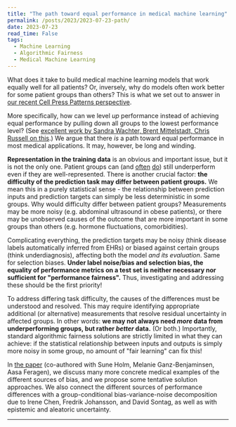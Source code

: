 ```yaml
---
title: "The path toward equal performance in medical machine learning"
permalink: /posts/2023/2023-07-23-path/
date: 2023-07-23
read_time: False
tags:
  - Machine Learning
  - Algorithmic Fairness
  - Medical Machine Learning
---
```


What does it take to build medical machine learning models that work equally well for all patients?
Or, inversely, why do models often work better for some patient groups than others?
This is what we set out to answer in [our recent Cell Press Patterns perspective](https://www.cell.com/patterns/fulltext/S2666-3899(23)00145-9).

More specifically, how can we level *up* performance instead of achieving equal performance by pulling down all groups to the lowest performance level? (See [excellent work by Sandra Wachter, Brent Mittelstadt, Chris Russell on this](https://papers.ssrn.com/sol3/papers.cfm?abstract_id=4331652).)
We argue that there *is* a path toward equal performance in most medical applications. It may, however, be long and winding.

**Representation in the training data** is an obvious and important issue, but it is not the only one. Patient groups can (and [often](https://www.pnas.org/doi/pdf/10.1073/pnas.1919012117) [do](https://arxiv.org/pdf/2204.01737.pdf)) still underperform even if they are well-represented. There is another crucial factor: **the difficulty of the prediction task may differ between patient groups.** We mean this in a purely statistical sense - the relationship between prediction inputs and prediction targets can simply be less deterministic in some groups.
Why would difficulty differ between patient groups? Measurements may be more noisy (e.g. abdominal ultrasound in obese patients), or there may be unobserved causes of the outcome that are more important in some groups than others (e.g. hormone fluctuations, comorbidities).

Complicating everything, the prediction targets may be noisy (think disease labels automatically inferred from EHRs) or biased against certain groups (think underdiagnosis), affecting both the model *and its evaluation*. Same for selection biases.
**Under label noise/bias and selection bias, the equality of performance metrics on a test set is neither necessary nor sufficient for "performance fairness".** Thus, investigating and addressing these should be the first priority!

To address differing task difficulty, the causes of the differences must be understood and resolved. This may require identifying appropriate additional (or alternative) measurements that resolve residual uncertainty in affected groups.
In other words: **we may not always need *more* data from underperforming groups, but rather *better* data.** (Or both.)
Importantly, standard algorithmic fairness solutions are strictly limited in what they can achieve: if the statistical relationship between inputs and outputs is simply more noisy in some group, no amount of "fair learning" can fix this!

In [the paper](https://www.cell.com/patterns/fulltext/S2666-3899(23)00145-9) (co-authored with Sune Holm, Melanie Ganz-Benjaminsen, Aasa Feragen), we discuss many more concrete medical examples of the different sources of bias, and we propose some tentative solution approaches. 
We also connect the different sources of performance differences with a group-conditional bias-variance-noise decomposition due to Irene Chen, Fredrik Johansson, and David Sontag, as well as with epistemic and aleatoric uncertainty.

-----
